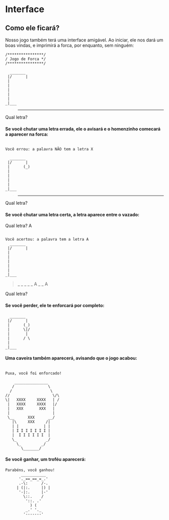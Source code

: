 # Interface
## Como ele ficará?
Nosso jogo também terá uma interface amigável. Ao iniciar, ele nos dará um boas vindas, e imprimirá a forca, por enquanto, sem ninguém:

```
/****************/
/ Jogo de Forca */
/****************/

  _______       
 |/      |      
 |           
 |           
 |             
 |            
 |              
_|___          
``` 


> _ _ _ _ _ _ _ _ _ 

Qual letra?

#### Se você chutar uma letra errada, ele o avisará e o homenzinho comecará a aparecer na forca:

```

Você errou: a palavra NÃO tem a letra X

  _______       
 |/      |      
 |      (_)  
 |           
 |             
 |            
 |              
_|___           

```


> _ _ _ _ _ _ _ _ _ 

Qual letra?

#### Se você chutar uma letra certa, a letra aparece entre o vazado:


Qual letra? A

```

Você acertou: a palavra tem a letra A
  _______       
 |/      |      
 |           
 |           
 |             
 |            
 |              
_|___           

```

> _ _ _ _ _ A _ _ A

Qual letra?

#### Se você perder, ele te enforcará por completo:

```
  _______       
 |/      |      
 |      (_)  
 |      \|/  
 |       |     
 |      / \   
 |              
_|___

```

#### Uma caveira também aparecerá, avisando que o jogo acabou:

```

Puxa, você foi enforcado!

    _______________         
   /               \       
  /                 \      
//                   \/\  
\|   XXXX     XXXX   | /   
 |   XXXX     XXXX   |/     
 |   XXX       XXX   |      
 |                   |      
 \__      XXX      __/     
   |\     XXX     /|       
   | |           | |        
   | I I I I I I I |        
   |  I I I I I I  |        
   \_             _/       
     \_         _/         
       \_______/

```

#### Se você ganhar, um troféu aparecerá:


```
Parabéns, você ganhou!
       ___________      
      '._==_==_=_.'     
      .-\:      /-.    
     | (|:.     |) |    
      '-|:.     |-'     
        \::.    /      
         '::. .'        
           ) (          
         _.' '._        
        '-------'
```
